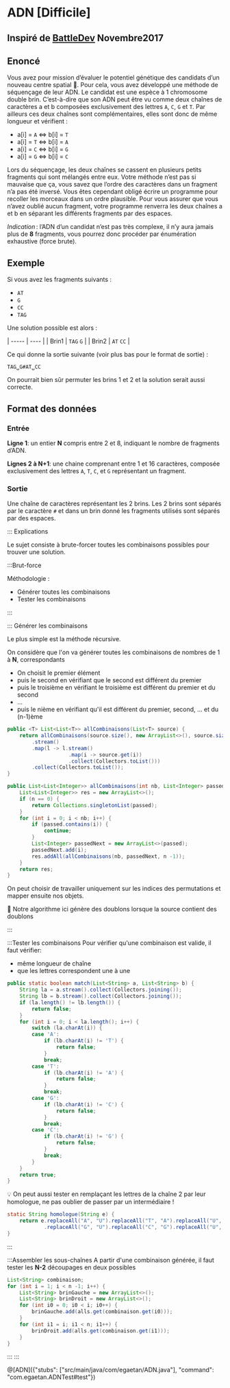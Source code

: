 # ADN [Difficile]

## Inspiré de [BattleDev](https://battledev.blogdumoderateur.com/) Novembre2017


## Enoncé


Vous avez pour mission d’évaluer le potentiel génétique des candidats d’un nouveau centre spatial 🌠. Pour cela, vous avez développé une méthode de séquençage de leur ADN. Le candidat est une espèce à 1 chromosome double brin. C’est-à-dire que son ADN peut être vu comme deux chaînes de caractères a et b composées exclusivement des lettres `A`, `C`, `G` et `T`. Par ailleurs ces deux chaînes sont complémentaires, elles sont donc de même longueur et vérifient :
- a[i] = `A` ⇔ b[i] = `T`
- a[i] = `T` ⇔ b[i] = `A`
- a[i] = `C` ⇔ b[i] = `G`
- a[i] = `G` ⇔ b[i] = `C`

Lors du séquençage, les deux chaînes se cassent en plusieurs petits fragments qui sont mélangés entre eux. Votre méthode n’est pas si mauvaise que ça, vous savez que l’ordre des caractères dans un fragment n’a pas été inversé. Vous êtes cependant obligé écrire un programme pour recoller les morceaux dans un ordre plausible. Pour vous assurer que vous n’avez oublié aucun fragment, votre programme renverra les deux chaînes a et b en séparant les différents fragments par des espaces.

_Indication_ : l’ADN d’un candidat n’est pas très complexe, il n’y aura jamais plus de **8** fragments, vous pourrez donc procéder par énumération exhaustive (force brute).

## Exemple

Si vous avez les fragments suivants :
- `AT`
- `G`
- `CC`
- `TAG`

Une solution possible est alors :

| ----- | ---- |
| Brin1 | `TAG` `G` |
| Brin2 | `AT` `CC` |


Ce qui donne la sortie suivante (voir plus bas pour le format de sortie) :

`TAG␣G#AT␣CC`

On pourrait bien sûr permuter les brins 1 et 2 et la solution serait aussi correcte.

## Format des données

### Entrée
**Ligne 1**: un entier **N** compris entre 2 et 8, indiquant le nombre de fragments d’ADN.

**Lignes 2 à N+1**: une chaine comprenant entre 1 et 16 caractères, composée exclusivement des lettres `A`, `T`, `C`, et `G` représentant un fragment.

### Sortie
Une chaîne de caractères représentant les 2 brins. Les 2 brins sont séparés par le caractère `#` et dans un brin donné les fragments utilisés sont séparés par des espaces.


::: Explications

Le sujet consiste à brute-forcer toutes les combinaisons possibles pour trouver une solution.

:::Brut-force

Méthodologie :
+ Générer toutes les combinaisons
+ Tester les combinaisons

:::

::: Générer les combinaisons

Le plus simple est la méthode récursive.

On considère que l'on va générer toutes les combinaisons de nombres de 1 à **N**, correspondants

 + On choisit le premier élément
 + puis le second en vérifiant que le second est différent du premier
 + puis le troisième en vérifiant le troisième est différent du premier et du second
 + ...
 + puis le nième en vérifiant qu'il est différent du premier, second, ... et du (n-1)ème

```java
public <T> List<List<T>> allCombinaisons(List<T> source) {
	return allCombinaisons(source.size(), new ArrayList<>(), source.size())
		.stream()
		.map(l -> l.stream()
					.map(i -> source.get(i))
					.collect(Collectors.toList()))
		.collect(Collectors.toList());
}

public List<List<Integer>> allCombinaisons(int nb, List<Integer> passed, int n) {
	List<List<Integer>> res = new ArrayList<>();
	if (n == 0) {
		return Collections.singletonList(passed);
	}
	for (int i = 0; i < nb; i++) {
		if (passed.contains(i)) {
			continue;
		}
		List<Integer> passedNext = new ArrayList<>(passed);
		passedNext.add(i);
		res.addAll(allCombinaisons(nb, passedNext, n -1));
	}
	return res;
}
```

On peut choisir de travailler uniquement sur les indices des permutations et mapper ensuite nos objets.

🤔 Notre algorithme ici génère des doublons lorsque la source contient des doublons

:::

:::Tester les combinaisons
Pour vérifier qu'une combinaison est valide, il faut vérifier:
+ même longueur de chaîne
+ que les lettres correspondent une à une

```java
public static boolean match(List<String> a, List<String> b) {
	String la = a.stream().collect(Collectors.joining());
	String lb = b.stream().collect(Collectors.joining());
	if (la.length() != lb.length()) {
		return false;
	}
	for (int i = 0; i < la.length(); i++) {
		switch (la.charAt(i)) {
		case 'A':
			if (lb.charAt(i) != 'T') {
				return false;
			}
			break;
		case 'T':
			if (lb.charAt(i) != 'A') {
				return false;
			}
			break;
		case 'G':
			if (lb.charAt(i) != 'C') {
				return false;
			}
			break;
		case 'C':
			if (lb.charAt(i) != 'G') {
				return false;
			}
			break;
		}
	}
	return true;
}

```
💡 On peut aussi tester en remplaçant les lettres de la chaîne 2 par leur homologue, ne pas oublier de passer par un intermédiaire !

```java
static String homologue(String e) {
	return e.replaceAll("A", "U").replaceAll("T", "A").replaceAll("U", "T")
			.replaceAll("G", "U").replaceAll("C", "G").replaceAll("U", "C");
}
```

:::

:::Assembler les sous-chaînes
A partir d'une combinaison générée, il faut tester les **N-2** découpages en deux possibles
```java
List<String> combinaison;
for (int i = 1; i < n -1; i++) {
	List<String> brinGauche = new ArrayList<>();
	List<String> brinDroit = new ArrayList<>();
	for (int i0 = 0; i0 < i; i0++) {
		brinGauche.add(alls.get(combinaison.get(i0)));
	}
	for (int i1 = i; i1 < n; i1++) {
		brinDroit.add(alls.get(combinaison.get(i1)));
	}
}
```
:::
:::


@[ADN]({"stubs": ["src/main/java/com/egaetan/ADN.java"], "command": "com.egaetan.ADNTest#test"})
